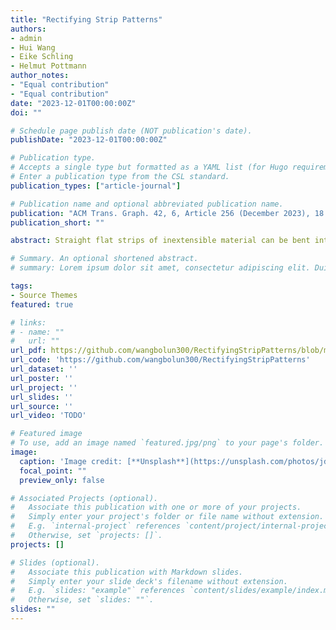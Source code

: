 ```yaml
---
title: "Rectifying Strip Patterns"
authors:
- admin
- Hui Wang
- Eike Schling
- Helmut Pottmann
author_notes:
- "Equal contribution"
- "Equal contribution"
date: "2023-12-01T00:00:00Z"
doi: ""

# Schedule page publish date (NOT publication's date).
publishDate: "2023-12-01T00:00:00Z"

# Publication type.
# Accepts a single type but formatted as a YAML list (for Hugo requirements).
# Enter a publication type from the CSL standard.
publication_types: ["article-journal"]

# Publication name and optional abbreviated publication name.
publication: "ACM Trans. Graph. 42, 6, Article 256 (December 2023), 18 pages."
publication_short: ""

abstract: Straight flat strips of inextensible material can be bent into curved strips aligned with arbitrary space curves. The large shape variety of these so-called rectifying strips makes them candidates for shape modeling, especially in applications such as architecture where simple elements are preferred for the fabrication of complex shapes. In this paper, we provide computational tools for the design of shapes from rectifying strips. They can form various patterns and fulfill constraints which are required for specific applications such as gridshells or shading systems. The methodology is based on discrete models of rectifying strips, a discrete level-set formulation and optimization-based constrained mesh design and editing. We also analyse the geometry at nodes and present remarkable quadrilateral arrangements of rectifying strips with torsion-free nodes.

# Summary. An optional shortened abstract.
# summary: Lorem ipsum dolor sit amet, consectetur adipiscing elit. Duis posuere tellus ac convallis placerat. Proin tincidunt magna sed ex sollicitudin condimentum.

tags:
- Source Themes
featured: true

# links:
# - name: ""
#   url: ""
url_pdf: https://github.com/wangbolun300/RectifyingStripPatterns/blob/main/data/RectifyingPatternsLowRes.pdf
url_code: 'https://github.com/wangbolun300/RectifyingStripPatterns'
url_dataset: ''
url_poster: ''
url_project: ''
url_slides: ''
url_source: ''
url_video: 'TODO'

# Featured image
# To use, add an image named `featured.jpg/png` to your page's folder. 
image:
  caption: 'Image credit: [**Unsplash**](https://unsplash.com/photos/jdD8gXaTZsc)'
  focal_point: ""
  preview_only: false

# Associated Projects (optional).
#   Associate this publication with one or more of your projects.
#   Simply enter your project's folder or file name without extension.
#   E.g. `internal-project` references `content/project/internal-project/index.md`.
#   Otherwise, set `projects: []`.
projects: []

# Slides (optional).
#   Associate this publication with Markdown slides.
#   Simply enter your slide deck's filename without extension.
#   E.g. `slides: "example"` references `content/slides/example/index.md`.
#   Otherwise, set `slides: ""`.
slides: ""
---
```


<!-- {{% callout note %}}
Click the *Cite* button above to demo the feature to enable visitors to import publication metadata into their reference management software.
{{% /callout %}}

{{% callout note %}}
Create your slides in Markdown - click the *Slides* button to check out the example.
{{% /callout %}}

Add the publication's **full text** or **supplementary notes** here. You can use rich formatting such as including [code, math, and images](https://docs.hugoblox.com/content/writing-markdown-latex/). -->
